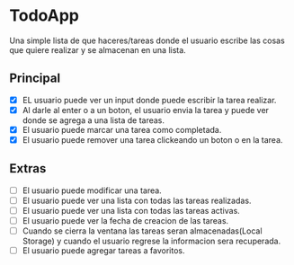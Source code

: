 # TodoApp
Una simple lista de que haceres/tareas donde el usuario escribe las cosas que quiere realizar y se almacenan en una lista.
## Principal
- [x] EL usuario puede ver un input donde puede escribir la tarea realizar.
- [x] Al darle al enter o a un boton, el usuario envia la tarea y puede ver donde se agrega a una lista de tareas.
- [x] El usuario puede marcar una tarea como completada.
- [x] El usuario puede remover una tarea clickeando un boton o en la tarea.

## Extras
- [ ] El usuario puede modificar una tarea.
- [ ] El usuario puede ver una lista con todas las tareas realizadas.
- [ ] El usuario puede ver una lista con todas las tareas activas.
- [ ] El usuario puede ver la fecha de creacion de las tareas.
- [ ] Cuando se cierra la ventana las tareas seran almacenadas(Local Storage) y cuando el usuario regrese la informacion sera recuperada.
- [ ] El usuario puede agregar tareas a favoritos.